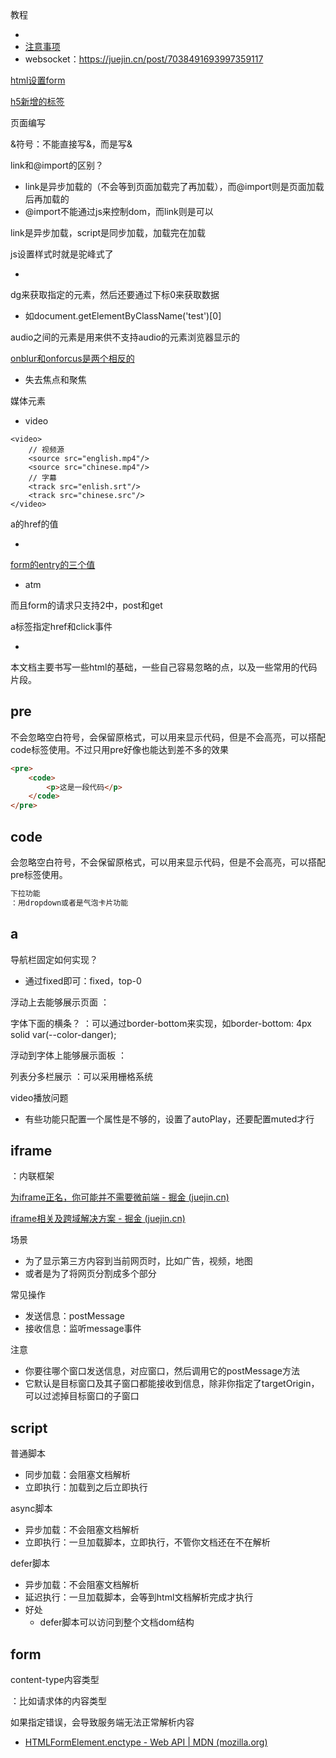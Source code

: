 教程

- 
- [注意事项](https://juejin.cn/post/6905294475539513352#heading-6)
- websocket：https://juejin.cn/post/7038491693997359117

[html设置form](https://segmentfault.com/a/1190000016374336)

[h5新增的标签](https://juejin.cn/post/6844903878857588750)

页面编写

&符号：不能直接写&，而是写&amp;



link和@import的区别？

-   link是异步加载的（不会等到页面加载完了再加载），而@import则是页面加载后再加载的
-   @import不能通过js来控制dom，而link则是可以

link是异步加载，script是同步加载，加载完在加载

js设置样式时就是驼峰式了

-

dg来获取指定的元素，然后还要通过下标0来获取数据

-   如document.getElementByClassName('test')[0]

audio之间的元素是用来供不支持audio的元素浏览器显示的

[onblur和onforcus是两个相反的](https://blog.csdn.net/ry513705618/article/details/47159625)

-   失去焦点和聚焦

媒体元素

-   video

```
<video>
    // 视频源
    <source src="english.mp4"/>
    <source src="chinese.mp4"/>
    // 字幕
    <track src="enlish.srt"/>
    <track src="chinese.src"/>
</video>
```



a的href的值

-

[form的entry的三个值](https://segmentfault.com/a/1190000016374336)

-   atm

而且form的请求只支持2中，post和get

a标签指定href和click事件

- 





本文档主要书写一些html的基础，一些自己容易忽略的点，以及一些常用的代码片段。

## pre

不会忽略空白符号，会保留原格式，可以用来显示代码，但是不会高亮，可以搭配code标签使用。不过只用pre好像也能达到差不多的效果

```html
<pre>
    <code>
        <p>这是一段代码</p>
    </code>
</pre>
```



## code

会忽略空白符号，不会保留原格式，可以用来显示代码，但是不会高亮，可以搭配pre标签使用。

```html
下拉功能
：用dropdown或者是气泡卡片功能
```



## a

导航栏固定如何实现？

- 通过fixed即可：fixed，top-0

浮动上去能够展示页面
：

字体下面的横条？
：可以通过border-bottom来实现，如border-bottom: 4px solid var(--color-danger);

浮动到字体上能够展示面板
：

列表分多栏展示
：可以采用栅格系统

video播放问题

- 有些功能只配置一个属性是不够的，设置了autoPlay，还要配置muted才行



## iframe

：内联框架

[为iframe正名，你可能并不需要微前端 - 掘金 (juejin.cn)](https://juejin.cn/post/7185070739064619068?searchId=202405171608574A36C6D1C3FA347B04CF)

[iframe相关及跨域解决方案 - 掘金 (juejin.cn)](https://juejin.cn/post/6988900441597673480?searchId=20240517161558DFD87735D6F92DB65AEC#heading-4)

场景

- 为了显示第三方内容到当前网页时，比如广告，视频，地图
- 或者是为了将网页分割成多个部分

常见操作

- 发送信息：postMessage
- 接收信息：监听message事件

注意

- 你要往哪个窗口发送信息，对应窗口，然后调用它的postMessage方法
- 它默认是目标窗口及其子窗口都能接收到信息，除非你指定了targetOrigin，可以过滤掉目标窗口的子窗口



## script

普通脚本

- 同步加载：会阻塞文档解析
- 立即执行：加载到之后立即执行

async脚本

- 异步加载：不会阻塞文档解析
- 立即执行：一旦加载脚本，立即执行，不管你文档还在不在解析

defer脚本

- 异步加载：不会阻塞文档解析
- 延迟执行：一旦加载脚本，会等到html文档解析完成才执行
- 好处
  - defer脚本可以访问到整个文档dom结构





## form

content-type内容类型

：比如请求体的内容类型

如果指定错误，会导致服务端无法正常解析内容

- [HTMLFormElement.enctype - Web API | MDN (mozilla.org)](https://developer.mozilla.org/zh-CN/docs/Web/API/HTMLFormElement/enctype)

